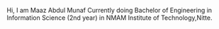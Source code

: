 Hi, I am Maaz Abdul Munaf
Currently doing Bachelor of Engineering in Information Science (2nd year) in NMAM Institute of Technology,Nitte.


